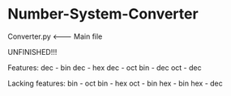 # Number-System-Converter

Converter.py <--- Main file


UNFINISHED!!!

Features:
dec - bin
dec - hex
dec - oct
bin - dec
oct - dec

Lacking features:
bin - oct
bin - hex
oct - bin
hex - bin
hex - dec

